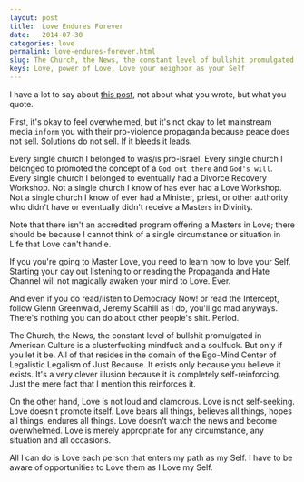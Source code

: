 ```yaml
---
layout: post
title:  Love Endures Forever
date:   2014-07-30
categories: love
permalink: love-endures-forever.html
slug: The Church, the News, the constant level of bullshit promulgated in American Culture is a clusterfucking mindfuck and a soulfuck. But only if you let it be.
keys: Love, power of Love, Love your neighbor as your Self
---
```

I have a lot to say about [this post][robynfb], not about what you wrote, but what you quote.

First, it's okay to feel overwhelmed, but it's not okay to let mainstream media `inform` you with their pro-violence propaganda because peace does not sell. Solutions do not sell. If it bleeds it leads.

Every single church I belonged to was/is pro-Israel. Every single church I belonged to promoted the concept of a `God out there` and `God's will`. Every single church I belonged to eventually had a Divorce Recovery Workshop. Not a single church I know of has ever had a Love Workshop. Not a single church I know of ever had a Minister, priest, or other authority who didn't have or eventually didn't receive a Masters in Divinity.

Note that there isn't an accredited program offering a Masters in Love; there should be because I cannot think of a single circumstance or situation in Life that Love can't handle.

If you you're going to Master Love, you need to learn how to love your Self. Starting your day out listening to or reading the Propaganda and Hate Channel will not magically awaken your mind to Love. Ever.

And even if you do read/listen to Democracy Now! or read the Intercept, follow Glenn Greenwald, Jeremy Scahill as I do, you'll go mad anyways. There's nothing you can do about other people's shit. Period.

The Church, the News, the constant level of bullshit promulgated in American Culture is a clusterfucking mindfuck and a soulfuck. But only if you let it be. All of that resides in the domain of the Ego-Mind Center of Legalistic Legalism of Just Because. It exists only because you believe it exists. It's a very clever illusion because it is completely self-reinforcing. Just the mere fact that I mention this reinforces it.

On the other hand, Love is not loud and clamorous. Love is not self-seeking. Love doesn't promote itself. Love bears all things, believes all things, hopes all things, endures all things. Love doesn't watch the news and become overwhelmed. Love is merely appropriate for any circumstance, any situation and all occasions.

All I can do is Love each person that enters my path as my Self. I have to be aware of opportunities to Love them as I Love my Self.

[robynfb]: https://www.facebook.com/that.robyn/posts/10153037768024502